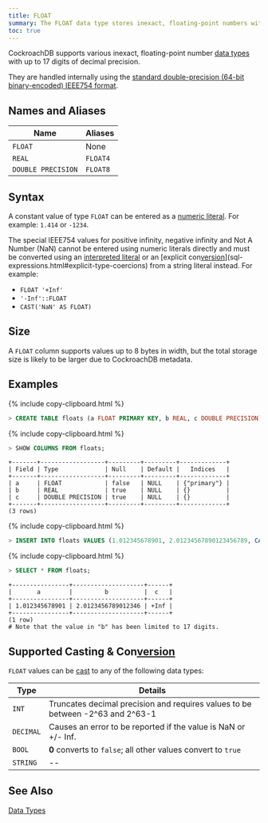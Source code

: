 ```yaml
---
title: FLOAT
summary: The FLOAT data type stores inexact, floating-point numbers with up to 17 digits in total and at least one digit to the right of the decimal point.
toc: true
---
```


CockroachDB supports various inexact, floating-point number [data types](data-types.html) with up to 17 digits of decimal precision.

They are handled internally using the [standard double-precision (64-bit binary-encoded) IEEE754 format](https://en.wikipedia.org/wiki/IEEE_floating_point).


## Names and Aliases

Name | Aliases
-----|--------
`FLOAT` | None
`REAL` | `FLOAT4`
`DOUBLE PRECISION` | `FLOAT8`

## Syntax

A constant value of type `FLOAT` can be entered as a [numeric literal](sql-constants.html#numeric-literals).
For example: `1.414` or `-1234`.

The special IEEE754 values for positive infinity, negative infinity
and Not A Number (NaN) cannot be entered using numeric literals
directly and must be converted using an
[interpreted literal](sql-constants.html#interpreted-literals) or an
[explicit con[version](cluster-settings.html#setting-version)](sql-expressions.html#explicit-type-coercions) from
a string literal instead. For example:

- `FLOAT '+Inf'`
- `'-Inf'::FLOAT`
- `CAST('NaN' AS FLOAT)`

## Size

A `FLOAT` column supports values up to 8 bytes in width, but the total storage size is likely to be larger due to CockroachDB metadata.

## Examples

{% include copy-clipboard.html %}
~~~ sql
> CREATE TABLE floats (a FLOAT PRIMARY KEY, b REAL, c DOUBLE PRECISION);
~~~

{% include copy-clipboard.html %}
~~~ sql
> SHOW COLUMNS FROM floats;
~~~

~~~
+-------+------------------+---------+---------+-------------+
| Field | Type             | Null    | Default |   Indices   |
+-------+------------------+---------+---------+-------------+
| a     | FLOAT            | false   | NULL    | {"primary"} |
| b     | REAL             | true    | NULL    | {}          |
| c     | DOUBLE PRECISION | true    | NULL    | {}          |
+-------+------------------+---------+---------+-------------+
(3 rows)
~~~

{% include copy-clipboard.html %}
~~~ sql
> INSERT INTO floats VALUES (1.012345678901, 2.01234567890123456789, CAST('+Inf' AS FLOAT));
~~~

{% include copy-clipboard.html %}
~~~ sql
> SELECT * FROM floats;
~~~

~~~
+----------------+--------------------+------+
|       a        |         b          |  c   |
+----------------+--------------------+------+
| 1.012345678901 | 2.0123456789012346 | +Inf |
+----------------+--------------------+------+
(1 row)
# Note that the value in "b" has been limited to 17 digits.
~~~

## Supported Casting & Con[version](cluster-settings.html#setting-version)

`FLOAT` values can be [cast](data-types.html#data-type-con[version](cluster-settings.html#setting-version)s-casts) to any of the following data types:

Type | Details
-----|--------
`INT` | Truncates decimal precision and requires values to be between -2^63 and 2^63-1
`DECIMAL` | Causes an error to be reported if the value is NaN or +/- Inf.
`BOOL` |  **0** converts to `false`; all other values convert to `true`
`STRING` | --

## See Also

[Data Types](data-types.html)
